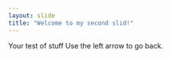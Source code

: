 ```yaml
---
layout: slide
title: "Welcome to my second slid!"
---
```

Your test of stuff
Use the left arrow to go back.
